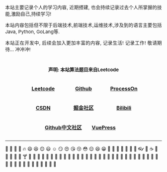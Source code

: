 ﻿---
home: true
sidebar: auto
sidebarDepth: 2
---

<!DOCTYPE html>
<html>
	<head>
		<meta charset="UTF-8">
		<title></title>
	</head>
	<body>
		<div class="container">
			<div class="in" text-align="center">
				<p align="justify">本站主要记录个人的学习内容, 近期搭建, 也会持续记录过去个人所掌握的技能,激励自己,持续学习!</p>
				<p  align="justify">本站内容包括但不限于后端技术,前端技术,运维技术,涉及到的语言主要包括Java, Python, GoLang等.</p>
				<p  align="justify">本站正在开发中, 后续会加入更加丰富的内容, 记录生活! 记录工作! 敬请期待... 冲冲冲! </p>
			</div>
		</div>
        <div text-align="center">
           <h2><p align="center">声明: 本站算法题目来自Leetcode</p></h2>
        </div>
        <div class="container">
			<div class="bot">
				<center><a href="https://leetcode-cn.com/problemset/all/" target="_blank"><h3>Leetcode</h3></a> </center>
			</div>
			<div class="bot">
				<center><a href="https://github.com/" target="_blank"><h3>Github</h3></a> </center>
			</div>
			<div class="bot">
				<center><a href="https://www.processon.com/" target="_blank"><h3>ProcessOn</h3></a> </center>
			</div>
			<div class="bot">
				<center><a href="https://www.csdn.net/" target="_blank"><h3>CSDN</h3></a> </center>
			</div>
			<div class="bot">
				<center><a href="https://juejin.im/" target="_blank"><h3>掘金社区</h3></a> </center>
			</div>
			<div class="bot">
				<center><a href="https://www.bilibili.com/" target="_blank"><h3>Bilibili</h3></a> </center>
			</div>
			<!-- <div class="bot">
				<center><a href="https://stackoverflow.com/" target="_blank"><h3>Stackoverflow</h3></a> </center>
			</div> -->
			<div class="bot">
				<center><a href="https://www.githubs.cn/" target="_blank"><h3>Github中文社区</h3></a> </center>
			</div>
			<div class="bot">
				<center><a href="https://www.vuepress.cn/" target="_blank"><h3>VuePress</h3></a> </center>
			</div>
		</div>
	</body>
</html>

<style>
html body{
	
}

.container{
	text-align: center;
}


.in {
	display: inline-block;
}

p {
    /* margin-top: 0;
    padding:0 3% 0 3%; */
	font-size: 15px;
}

.bot{
	width: 25%;
	display: inline-block;
}

</style>



---
:tada:
:100: 
:bamboo: 
:gift_heart: 
:fire: 
:smile: 
:laughing:
:blush:
:smiley:
:relaxed:
:smirk:
:heart_eyes:
:kissing_heart:
:kissing_closed_eyes:
:flushed:
:relieved:
:satisfied:
:grin:
:womans_hat:
:mans_shoe:
:closed_umbrella:
:briefcase:
:handbag:
:pouch:
:purse:
:eyeglasses:
:fishing_pole_and_fish:
:coffee:
:tea:
:sake:
:baby_bottle:
:beer:
:beers:
:cocktail:
:tropical_drink:
:wine_glass:
:fork_and_knife:
:pizza:
:hamburger:
:fries:
:poultry_leg:
:meat_on_bone:
:spaghetti:
:curry:
:sushi:
:fish_cake:
:rice_ball:
:rice_cracker:
:rice:
:ramen:
:stew:
:oden:
:dango:
:egg:
:bread:
:doughnut:
:custard:
:icecream:
:ice_cream:
:shaved_ice:
:birthday:
:cake:
:cookie:
:chocolate_bar:
:candy:
:lollipop:
:honey_pot:
:apple:
:green_apple:
:tangerine:
:lemon:
:cherries:
:grapes:
:watermelon:
:strawberry:
:peach:    
                                                                                                                                             

